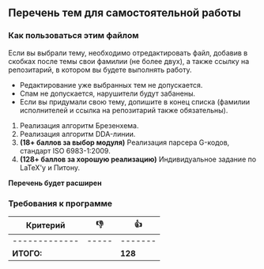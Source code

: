 ## Перечень тем для самостоятельной работы

### Как пользоваться этим файлом

Если вы выбрали тему, необходимо отредактировать файл, добавив в скобках после темы свои фамилии (не более двух), а также ссылку на репозитарий, в котором вы будете выполнять работу.
* Редактирование уже выбранных тем не допускается.
* Спам не допускается, нарушители будут забанены.
* Если вы придумали свою тему, допишите в конец списка (фамилии исполнителей и ссылка на репозитарий также обязательны).

1. Реализация алгоритм Брезенхема.
2. Реализация алгоритм DDA-линии.
3. **(18+ баллов за выбор модуля)** Реализация парсера G-кодов, стандарт ISO 6983-1:2009.
4. **(128+ баллов за хорошую реализацию)** Индивидуальное задание по LaTeX'у и Питону.

**Перечень будет расширен**

### Требования к программе

Критерий      | :-1: | :+1: 
------------- | -----|-------
------------- | -----|-------
**ИТОГО:** |  | **128**
